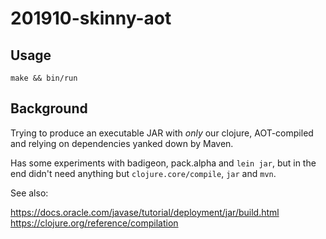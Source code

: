 # 201910-skinny-aot

## Usage

`make && bin/run`

## Background

Trying to produce an executable JAR with *only* our clojure, AOT-compiled and
relying on dependencies yanked down by Maven.

Has some experiments with badigeon, pack.alpha and `lein jar`, but in the end
didn't need anything but `clojure.core/compile`, `jar` and `mvn`.

See also:

https://docs.oracle.com/javase/tutorial/deployment/jar/build.html
https://clojure.org/reference/compilation
